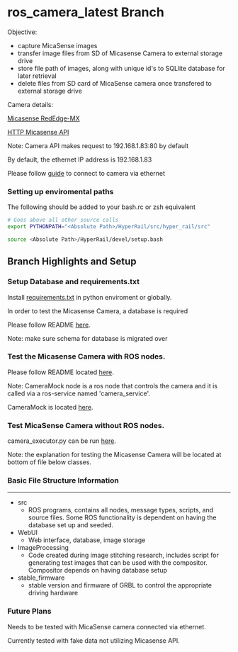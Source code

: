 # ros_camera_latest Branch

Objective: 
- capture MicaSense images
- transfer image files from SD of Micasense Camera to external storage drive
- store file path of images, along with unique id's to SQLlite database for later retrieval 
- delete files from SD card of MicaSense camera once transfered to external storage drive

Camera details:

[Micasense RedEdge-MX](https://micasense.com/rededge-mx/) 

[HTTP Micasense API](https://micasense.github.io/rededge-api/api/http.html)

Note: Camera API makes request to 192.168.1.83:80 by default

By default, the ethernet IP address is 192.168.1.83 

Please follow [guide](https://support.micasense.com/hc/en-us/articles/215173477-How-do-I-connect-to-MicaSense-sensors-) to connect to camera via ethernet

### Setting up enviromental paths

The following should be added to your bash.rc or zsh equivalent
```Bash
# Goes above all other source calls
export PYTHONPATH="<Absolute Path>/HyperRail/src/hyper_rail/src"

source <Absolute Path>/HyperRail/devel/setup.bash  
```

## Branch Highlights and Setup

### Setup Database and requirements.txt

Install [requirements.txt](https://github.com/Jbruslind/HyperRail/blob/ros_camera_latest/src/requirements.txt) in python enviroment or globally.

In order to test the Micasense Camera, a database is required

Please follow README [here](https://github.com/Jbruslind/HyperRail/tree/ros_camera_latest/WebUI).

Note: make sure schema for database is migrated over

### Test the Micasense Camera with ROS nodes.

Please follow README located [here](https://github.com/Jbruslind/HyperRail/tree/ros_camera_latest/src/hyper_rail/nodes).

Note: CameraMock node is a ros node that controls the camera and it is called via a ros-service named 'camera_service'.

CameraMock is located [here](https://github.com/Jbruslind/HyperRail/blob/ros_camera_latest/src/hyper_rail/nodes/CameraMock). 

### Test MicaSense Camera without ROS nodes.

camera_executor.py can be run [here](https://github.com/Jbruslind/HyperRail/blob/ros_camera_latest/src/hyper_rail/src/communication/camera_executor.py).

Note: the explanation for testing the Micasense Camera will be located at bottom of file below classes.


### Basic File Structure Information
---
- src
    - ROS programs, contains all nodes, message types, scripts, and source files. Some ROS functionality is dependent on having the database set up and seeded.
- WebUI
    - Web interface, database, image storage
- ImageProcessing
    - Code created during image stitching research, includes script for generating test images that can be used with the compositor. Compositor depends on having database setup
- stable_firmware
    - stable version and firmware of GRBL to control the appropriate driving hardware

### Future Plans
Needs to be tested with MicaSense camera connected via ethernet. 

Currently tested with fake data not utilizing Micasense API. 
